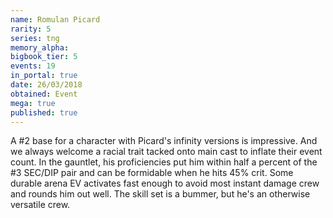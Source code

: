 ```yaml
---
name: Romulan Picard
rarity: 5
series: tng
memory_alpha:
bigbook_tier: 5
events: 19
in_portal: true
date: 26/03/2018
obtained: Event
mega: true
published: true
---
```


A #2 base for a character with Picard's infinity versions is impressive. And we always welcome a racial trait tacked onto main cast to inflate their event count. In the gauntlet, his proficiencies put him within half a percent of the #3 SEC/DIP pair and can be formidable when he hits 45% crit. Some durable arena EV activates fast enough to avoid most instant damage crew and rounds him out well. The skill set is a bummer, but he's an otherwise versatile crew.
